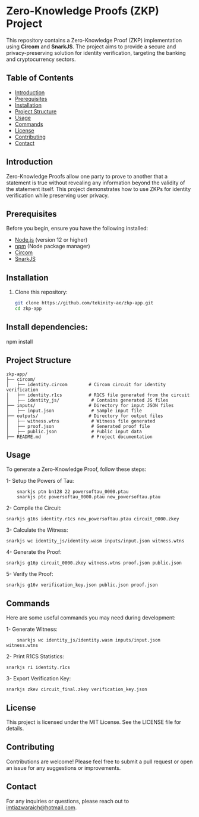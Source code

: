 # Zero-Knowledge Proofs (ZKP) Project

This repository contains a Zero-Knowledge Proof (ZKP) implementation using **Circom** and **SnarkJS**. The project aims to provide a secure and privacy-preserving solution for identity verification, targeting the banking and cryptocurrency sectors.

## Table of Contents

- [Introduction](#introduction)
- [Prerequisites](#prerequisites)
- [Installation](#installation)
- [Project Structure](#project-structure)
- [Usage](#usage)
- [Commands](#commands)
- [License](#license)
- [Contributing](#contributing)
- [Contact](#contact)

## Introduction

Zero-Knowledge Proofs allow one party to prove to another that a statement is true without revealing any information beyond the validity of the statement itself. This project demonstrates how to use ZKPs for identity verification while preserving user privacy.

## Prerequisites

Before you begin, ensure you have the following installed:

- [Node.js](https://nodejs.org/) (version 12 or higher)
- [npm](https://www.npmjs.com/) (Node package manager)
- [Circom](https://docs.circom.io/gettingstarted/installation/)
- [SnarkJS](https://github.com/iden3/snarkjs)

## Installation

1. Clone this repository:
   ```bash
   git clone https://github.com/tekinity-ae/zkp-app.git
   cd zkp-app

## Install dependencies:
npm install

## Project Structure
```
zkp-app/
├── circom/
│   ├── identity.circom        # Circom circuit for identity verification
│   ├── identity.r1cs          # R1CS file generated from the circuit
│   ├── identity_js/            # Contains generated JS files
├── inputs/                    # Directory for input JSON files
│   ├── input.json              # Sample input file
├── outputs/                   # Directory for output files
│   ├── witness.wtns            # Witness file generated
│   ├── proof.json              # Generated proof file
│   ├── public.json             # Public input data
├── README.md                   # Project documentation
```
## Usage

To generate a Zero-Knowledge Proof, follow these steps:

1- Setup the Powers of Tau:
``` 
    snarkjs ptn bn128 22 powersoftau_0000.ptau
    snarkjs ptc powersoftau_0000.ptau new_powersoftau.ptau
```
2- Compile the Circuit:
```
snarkjs g16s identity.r1cs new_powersoftau.ptau circuit_0000.zkey
```
3- Calculate the Witness:
```
snarkjs wc identity_js/identity.wasm inputs/input.json witness.wtns
```
4- Generate the Proof:
```
snarkjs g16p circuit_0000.zkey witness.wtns proof.json public.json
```
5- Verify the Proof:
```
snarkjs g16v verification_key.json public.json proof.json
```
## Commands

Here are some useful commands you may need during development:

1- Generate Witness:
```
    snarkjs wc identity_js/identity.wasm inputs/input.json witness.wtns
```
2- Print R1CS Statistics:
```
snarkjs ri identity.r1cs
```
3- Export Verification Key:
```
snarkjs zkev circuit_final.zkey verification_key.json
```

## License

This project is licensed under the MIT License. See the LICENSE file for details.

## Contributing

Contributions are welcome! Please feel free to submit a pull request or open an issue for any suggestions or improvements.

## Contact

For any inquiries or questions, please reach out to imtiazwaraich@hotmail.com.
